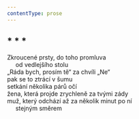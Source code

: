 ```yaml
---
contentType: prose
---
```


## \* \* \*

Zkroucené prsty, do toho promluva  
     od vedlejšího stolu  
„Ráda bych, prosím tě“ za chvíli „Ne“  
pak se to ztrácí v šumu  
setkání několika párů očí  
žena, která projde zrychleně za tvými zády  
muž, který odchází až za několik minut po ní  
     stejným směrem
